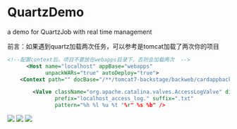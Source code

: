 # QuartzDemo
a demo for QuartzJob with real time management


前言：如果遇到quartz加载两次任务，可以参考是tomcat加载了两次你的项目
```xml
<!--配置context后。项目不要放在webapps目录下，否则会加载两次  -->
      <Host name="localhost" appBase="webapps" 
            unpackWARs="true" autoDeploy="true">
	<Context path="" docBase="/**/tomcat7-backstage/backweb/cardappbackstage" debug="0"/>

        <Valve className="org.apache.catalina.valves.AccessLogValve" directory="logs"
               prefix="localhost_access_log." suffix=".txt"
               pattern="%h %l %u %t "%r" %s %b" />
```
![](https://img2020.cnblogs.com/blog/1162521/202005/1162521-20200514212003574-1443671196.png)
![](https://img2020.cnblogs.com/blog/1162521/202005/1162521-20200514212049321-903446198.png)
![](https://img2020.cnblogs.com/blog/1162521/202005/1162521-20200514212109360-408337931.png)
